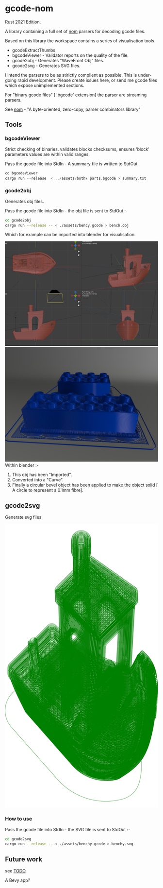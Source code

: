 # gcode-nom

Rust 2021 Edition.

A library containing a full set of [nom](https://crates.io/crates/nom) parsers for decoding gcode files.

Based on this library the workspace contains a series of visualisation tools

* gcodeExtractThumbs
* bgcodeViewer - Validator reports on the quality of the file.
* gcode2obj - Generates "WaveFront Obj" files.
* gcode2svg - Generates SVG files.

I intend the parsers to be as stirictly complient as possible. This is under-going rapid development. Please create issues here, or send me gcode files which expose unimplemented sections.

For "binary gcode files" ['.bgcode' extension] the parser are streaming parsers.

See [nom](https://crates.io/crates/nom) - "A byte-oriented, zero-copy, parser combinators library"

## Tools

### bgcodeViewer

 Strict checking of binaries. validates blocks checksums, ensures 'block' parameters values are within valid ranges.

Pass the gcode file into StdIn - A summary file is written to StdOut

 ```rust
 cd bgcodeViewer
 cargo run --release  < ../assets/both\ parts.bgcode > summary.txt
 ```

### gcode2obj

Generates obj files.

Pass the gcode file into StdIn - the obj file is sent to StdOut :-

```bash
cd gcode2obj
cargo run --release -- < ./assets/bency.gcode > bench.obj
```

Which for example can be imported into blender for visualisation.

![Benchy in Blender](images/BlenderBenchy.png)
![Lego bricks](images/lego.png)
Within blender :-

1) This obj has been "Imported".
2) Converted into a "Curve".
3) Finally a circular bevel object has been applied to make the object solid [ A circle to represent a 0.1mm fibre].

## gcode2svg

Generate svg files

![Benchy in Blender](images/benchy.svg)

### How to use

Pass the gcode file into StdIn - the SVG file is sent to StdOut :-

```bash
cd gcode2svg
cargo run --release -- < ./assets/benchy.gcode > benchy.svg
```

## Future work

see [TODO](TODO.md)

A Bevy app?
